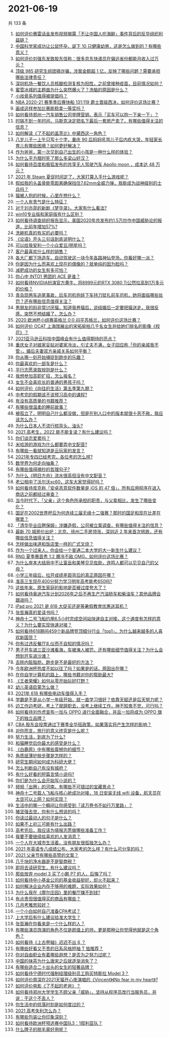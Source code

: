 # 2021-06-19

共 133 条

<!-- BEGIN -->
<!-- 最后更新时间 Sat Jun 19 2021 17:01:32 GMT+0800 (China Standard Time) -->

1. [如何评价赛雷话金发布视频揭露「不让中国人吃海鲜」事件背后的反华组织利益链？](https://www.zhihu.com/question/465827983)
2. [中国科学家成功让公鼠怀孕，诞下 10
   只健康幼崽，这是怎么做到的？有哪些意义？](https://www.zhihu.com/question/465862552)
3. [如何评价刘强东发致股东信称：很多京东快递员在偏远省份都能月收入过万元？](https://www.zhihu.com/question/465738678)
4. [顶级 985 研究生组团搞诈骗，涉案金额超 1
   亿，反映了哪些问题？需要承担哪些法律责任？](https://www.zhihu.com/question/465557339)
5. [深圳机场一餐饮人员核酸检测复核为阳性，之前曾接种疫苗，目前情况如何？](https://www.zhihu.com/question/465742318)
6. [蜜雪冰城的主题曲为什么突然爆火了？洗脑的原因是什么？](https://www.zhihu.com/question/464996660)
7. [小戏骨系列值得被提倡吗？](https://www.zhihu.com/question/354286546)
8. [NBA 2020-21 赛季季后赛快船 131:119
   爵士晋级西决，如何评价这场比赛？](https://www.zhihu.com/question/465889198)
9. [画成这样参加比赛能稳拿一等奖吗？](https://www.zhihu.com/question/460339045)
10. [如何看待郑州一汽车销售公司举牌营销，表示「买车可以抱一下亲一下」？](https://www.zhihu.com/question/465898157)
11. [时隔不到一年时间，马斯克决定把名下最后一套房产卖了，有哪些值得关注的信息？](https://www.zhihu.com/question/465124442)
12. [如何解读《了不起的盖茨比》中黛西这一角色？](https://www.zhihu.com/question/464349748)
13. [八岁儿子一上午只写十个字，重庆 90
    后妈妈吼骂儿子后内疚大哭，年轻家长育儿有哪些困境？如何更好解决？](https://www.zhihu.com/question/465723069)
14. [作为爸爸，第一次见到自己出生的小孩是一种什么样的体验？](https://www.zhihu.com/question/352453251)
15. [为什么平方腊时死了那么多梁山好汉？](https://www.zhihu.com/question/459476694)
16. [如何看待百度和极狐发布的共享无人驾驶汽车 Apollo moon ，成本达 48
    万元？](https://www.zhihu.com/question/465491193)
17. [2021 年 Steam 夏促时间定了，大家打算入手什么游戏呢？](https://www.zhihu.com/question/456973633)
18. [假如我的头盖骨能零距离确保挡住7.62mm全威力弹，我能成为战神级别的士兵吗？](https://www.zhihu.com/question/444459120)
19. [猫被人抱的时候，心里在想什么？](https://www.zhihu.com/question/463390158)
20. [一个人有贵气是什么特征？](https://www.zhihu.com/question/61071183)
21. [对于刘亦菲的新剧《梦华录》，大家有什么看法?](https://www.zhihu.com/question/463716425)
22. [win10专业版和家庭版有什么区别？](https://www.zhihu.com/question/51633999)
23. [如何看待调查组织报告显示，美国2020年共发布约1.5万炒作中国威胁论的报道，比前年增加57%?](https://www.zhihu.com/question/465877952)
24. [洗碗机真的有买的必要吗？](https://www.zhihu.com/question/460686191)
25. [《论语》开头三句话到底说明什么？](https://www.zhihu.com/question/458542584)
26. [可以给我安利一个小众爱豆/明星吗？](https://www.zhihu.com/question/465614095)
27. [客户最喜欢什么样的销售？](https://www.zhihu.com/question/379701960)
28. [各大厂都下场造车，自动驾驶这一块今年各路神仙登场，你看好哪一派？](https://www.zhihu.com/question/449638288)
29. [你是因为什么而喜欢上现在的偶像的？就单纯的因为脸吗？](https://www.zhihu.com/question/457095758)
30. [减肥成功的女生有多可怕？](https://www.zhihu.com/question/286406704)
31. [你心中 INTO1 男团的 ACE 是谁？](https://www.zhihu.com/question/457313739)
32. [如何看待NVIDIA扮演官方黄牛，将8999元的RTX 3080
    Ti公然拉高到1万多元的价格？](https://www.zhihu.com/question/465351692)
33. [青岛现两车追尾事故，后车司机抱娃下车持刀猛扎前车司机，她将面临哪些处罚？还有哪些信息值得关注？](https://www.zhihu.com/question/465539331)
34. [男朋友的妈非常讨厌猫，知道我养猫后，说结婚后一定要把猫送走，我很反感，突然不想结婚了，怎么办？](https://www.zhihu.com/question/458232041)
35. [2020 欧洲杯小组赛英格兰 0:0
    闷平苏格兰，如何评价这场比赛？](https://www.zhihu.com/question/465869044)
36. [如何评价 OCAT
    上海馆展出的宋拓偷拍几千名女生并给她们排名的影像《校花》？](https://www.zhihu.com/question/464804506)
37. [2021亚马逊云科技中国峰会有什么值得期待的亮点？](https://www.zhihu.com/question/465722407)
38. [重庆女子对娘家妥贴对婆家冷淡，引丈夫不满，女子回应称「你的亲戚我不管」，婚后夫妻双方亲戚关系如何平衡？](https://www.zhihu.com/question/465303509)
39. [你从哪一刻开始捕捉到跑步的乐趣？](https://www.zhihu.com/question/465706482)
40. [你最喜欢的一部车是什么？](https://www.zhihu.com/question/433083128)
41. [平行志愿录取规则是什么？](https://www.zhihu.com/question/329519343)
42. [我想参加高职扩招，怎么报名？](https://www.zhihu.com/question/458784955)
43. [女生不会喜欢长的普通的男孩子吗？](https://www.zhihu.com/question/463537285)
44. [如何评价《向往的生活》第五季第九期？](https://www.zhihu.com/question/465821181)
45. [中考完的假期该不该预习高中的课程?](https://www.zhihu.com/question/465192310)
46. [有没有高质量的书籍推荐？](https://www.zhihu.com/question/458685685)
47. [有哪些很温柔的睡前故事？](https://www.zhihu.com/question/412080562)
48. [被孤立了，明明自己什么都没做，但是在别人口中的版本就很十恶不赦，我应该怎么办？](https://www.zhihu.com/question/462683611)
49. [为什么日本人不流行梳背头、油头?](https://www.zhihu.com/question/335817516)
50. [2021 高考生，2022 能不能复读？有什么建议吗？](https://www.zhihu.com/question/406923647)
51. [你们谈恋爱累吗？](https://www.zhihu.com/question/399471584)
52. [米哈游的游戏为什么都要弄中文配音?](https://www.zhihu.com/question/464834809)
53. [有哪些一看就知道是云玩家的发言？](https://www.zhihu.com/question/458895664)
54. [2021年专四已经考完，各位考的怎么样?](https://www.zhihu.com/question/465911645)
55. [数学界为何走向抽象？](https://www.zhihu.com/question/389083941)
56. [有哪些值得摘抄的哲理句子?](https://www.zhihu.com/question/431469321)
57. [为什么《明日方舟》流水很高但没有中文配音？](https://www.zhihu.com/question/456723907)
58. [老公相中了沃尔沃xc60，这车大家觉得好吗？](https://www.zhihu.com/question/423496101)
59. [如何看待库克称「安卓恶意软件数量是 iOS 的 47
    倍」，所有应用程序在进入商店之前都经过审查？](https://www.zhihu.com/question/465597634)
60. [当今时代下，「父亲」这个角色所承担的职责，与父辈相比，发生了哪些变化？](https://www.zhihu.com/question/464399707)
61. [国足在2002世界杯后为何连续三届无缘十二强赛？那时的国足和现在比差在哪里？](https://www.zhihu.com/question/465257051)
62. [「清华毕业应聘保姆」涉嫌造假，公司被立案调查，有哪些值得关注的信息？](https://www.zhihu.com/question/465302863)
63. [最新 70 城房价出炉：北京、徐州二手房领涨，深圳近 2
    年来首次转跌，还有哪些信息值得关注？](https://www.zhihu.com/question/465523037)
64. [怎样做出味道和饭店里一样的广式叉烧？](https://www.zhihu.com/question/39424451)
65. [作为一个过来人，你会给一个普通二本大学的大一新生什么建议？](https://www.zhihu.com/question/344637747)
66. [RNG 夏季赛首秀 1:2 爆冷不敌 OMG，如何评价这场比赛？](https://www.zhihu.com/question/465769063)
67. [为什么岸本大结局中不让富岳和美琴见见佐助，连鸣人都可以见见自己的父母？](https://www.zhihu.com/question/463875382)
68. [小学三年级后，拉开成绩差距背后的真正原因在哪？](https://www.zhihu.com/question/459347986)
69. [准高三生现在400分努力学习明年高考能考650吗?](https://www.zhihu.com/question/464324966)
70. [这些年来，原生家庭的影响是否被过度夸大了？](https://www.zhihu.com/question/465550203)
71. [如何看待奥迪汽车计划2026年之后不再生产汽油轿车和柴油车？其他品牌会跟进吗？](https://www.zhihu.com/question/465729299)
72. [iPad pro 2021 是 618
    大促买还是等暑假教育优惠送耳机？](https://www.zhihu.com/question/455896469)
73. [张哲瀚真的爱读书吗？](https://www.zhihu.com/question/464735151)
74. [神舟十二号飞船约用6.5小时完成空间站快速自主对接，这个速度有怎样的意义？为什么要实现快速对接？](https://www.zhihu.com/question/465622134)
75. [如何看待618期间459个新品牌登顶细分行业「top1」，为什么越来越多的人喜欢新国货？](https://www.zhihu.com/question/465576651)
76. [你有过违反餐厅礼仪而不自知的情况吗？](https://www.zhihu.com/question/465084914)
77. [男子开车进三亚沙滩看海，车被淹人被罚，还有哪些细节值得关注？为什么会想到开车进沙滩？](https://www.zhihu.com/question/465091122)
78. [去除内脏脂肪，跑步是不是最好的方法？](https://www.zhihu.com/question/427095682)
79. [今年欧洲杯热度不如以往了吗？如果是的话，原因出在哪？](https://www.zhihu.com/question/464561713)
80. [在你自学计算机的路上，哪些书籍对你的帮助最大?](https://www.zhihu.com/question/421913237)
81. [《王者荣耀》如何从零开始玩好打野？](https://www.zhihu.com/question/311865436)
82. [幼儿英语启蒙怎么做？](https://www.zhihu.com/question/284647318)
83. [2021年 618 有哪些电动车值得入手？](https://www.zhihu.com/question/459895976)
84. [学霸是不是从小学一年级开始，就一直学习很好？依靠天赋还是后天努力呢？](https://www.zhihu.com/question/463736962)
85. [边工作边考研，考上了就辞职去，没考上继续工作，神不知鬼不觉，可行吗？](https://www.zhihu.com/question/324039053)
86. [如何看待刘作虎宣布一加与 OPPO 进行全面融合，并且一加将成为 OPPO
    旗下的独立品牌？](https://www.zhihu.com/question/465399919)
87. [CBA
    股东会投票通过下赛季全华班政策，如果落实将产生怎样的影响？](https://www.zhihu.com/question/465741384)
88. [对你而言，旅行的意义终究是什么呢？](https://www.zhihu.com/question/463033557)
89. [努力生活，到底为了什么?](https://www.zhihu.com/question/463790191)
90. [和猫睡觉后你最大的感受是什么？](https://www.zhihu.com/question/450683482)
91. [《白鹿原》中有哪些震撼你的细节？](https://www.zhihu.com/question/414015136)
92. [角质层薄护肤步骤是怎样的？](https://www.zhihu.com/question/463821732)
93. [研究生期间如何成为科研大佬？](https://www.zhihu.com/question/458196603)
94. [怎么判断自己有没有城府？](https://www.zhihu.com/question/275606514)
95. [有什么好看的短篇言情小说吗?](https://www.zhihu.com/question/330388045)
96. [你们是为什么会开始写小说的？](https://www.zhihu.com/question/461225225)
97. [频频「出圈」的河南，有哪些不可错过的宝藏景点？](https://www.zhihu.com/question/465291795)
98. [神舟十二号载人飞船与核心舱成功对接，18 日安装无线 wifi
    设备，航天员在太空可以上网？如何实现？](https://www.zhihu.com/question/465721875)
99. [生活中的哪一个瞬间让你感受到「读万卷书不如行万里路」？](https://www.zhihu.com/question/465112962)
100. [猪坚强去世，你有什么想说的吗？](https://www.zhihu.com/question/465475186)
101. [你读过最动人的句子是什么？](https://www.zhihu.com/question/457277397)
102. [如果不上初三可能有什么出路？](https://www.zhihu.com/question/464755406)
103. [高考完后，我应该为填报志愿做哪些准备工作？](https://www.zhihu.com/question/463900577)
104. [我要不要继续给喜欢的人发消息？](https://www.zhihu.com/question/378353180)
105. [一个人在大城市生活着，没有朋友很孤独怎么办？](https://www.zhihu.com/question/33276612)
106. [2021
     年英语专八成绩公布，大家考的怎么样？有什么可分享的吗？](https://www.zhihu.com/question/465569085)
107. [2021 父亲节有哪些高赞的文案？](https://www.zhihu.com/question/465116511)
108. [几千块的净水器是不是智商税？](https://www.zhihu.com/question/312697336)
109. [即将去读研究生，有什么建议吗？](https://www.zhihu.com/question/455377407)
110. [那些放弃 model 3 买了小鹏 P7 的人，后悔了吗？](https://www.zhihu.com/question/465497314)
111. [如何看待中小基金公司的基金收益挺好，却火不起来？](https://www.zhihu.com/question/465568314)
112. [如何解决企业内存不够用的难题，实际效果如何？](https://www.zhihu.com/question/465589982)
113. [为什么我在《摩尔庄园》里的餐厅赚不到钱?](https://www.zhihu.com/question/464607513)
114. [有点贵但很值得买的商品有哪些？](https://www.zhihu.com/question/23136740)
115. [几月考雅思较好？](https://www.zhihu.com/question/343303053)
116. [一个小白如何自己准备CPA考试？](https://www.zhihu.com/question/312410367)
117. [上大学后有什么建议给准大学生？](https://www.zhihu.com/question/49396543)
118. [张哲瀚在你看来是一个什么样的人？](https://www.zhihu.com/question/452636694)
119. [有哪些演员饰演的角色不仅是颜值上的帅，更是那种让你觉得他就是这个角色？](https://www.zhihu.com/question/464498742)
120. [如何看待《上古卷轴》迟迟不出 6 ？](https://www.zhihu.com/question/428760134)
121. [有哪些好看又不贵的日系风格短袖 T 恤推荐？](https://www.zhihu.com/question/267880033)
122. [你对自由职业有着哪些遐想？是否为之努力过呢？](https://www.zhihu.com/question/465140417)
123. [中国的抹茶为什么唐宋之后就逐渐消失了？](https://www.zhihu.com/question/22132630)
124. [有哪些适合二十出头的女生的轻奢品牌？](https://www.zhihu.com/question/50108354)
125. [如何看待宁德时代强制经理级别员工购买特斯拉 Model 3？](https://www.zhihu.com/question/465498143)
126. [如何评价周深在2021天猫开心夜演唱的《Vincent》《No fear in my
     heart》?](https://www.zhihu.com/question/465520401)
127. [如何评价电影《了不起的老爸》？](https://www.zhihu.com/question/452034545)
128. [如何看待郑州大学学生不顾父亲「威胁」，坚持从程序员改行当服务员，并说：干这个不丢人？](https://www.zhihu.com/question/465534726)
129. [你生活中的低落时刻是如何度过的？](https://www.zhihu.com/question/463532570)
130. [2021 高考失利怎么办？](https://www.zhihu.com/question/463989277)
131. [有哪些包装让你印象深刻？](https://www.zhihu.com/question/465430655)
132. [如何看待欧洲杯预选赛中国队3：1叙利亚队？](https://www.zhihu.com/question/465257936)
133. [什么牌子的脱毛膏好用呢？](https://www.zhihu.com/question/20299398)

<!-- END -->
